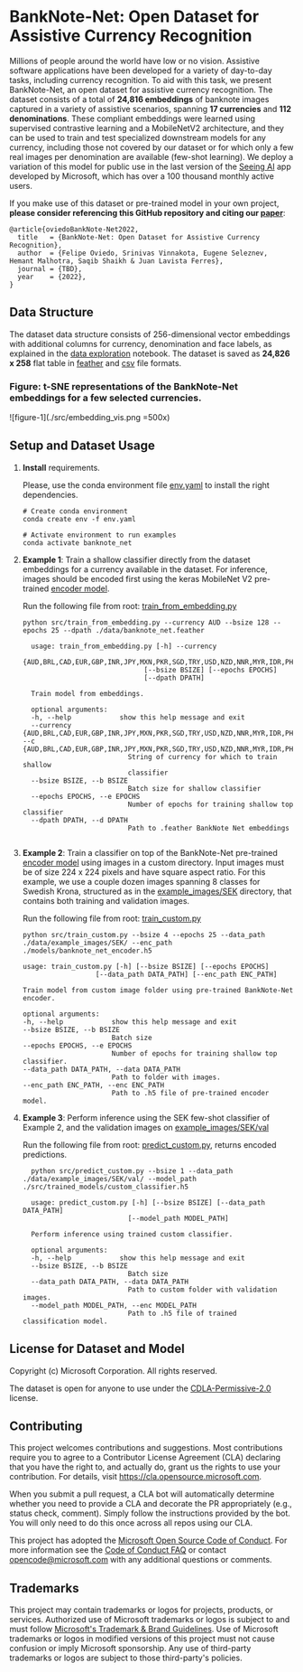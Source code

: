 # BankNote-Net: Open Dataset for Assistive Currency Recognition



Millions of people around the world have low or no vision. Assistive software applications have been developed for a variety of day-to-day tasks, including currency recognition. To aid with this task, we present BankNote-Net, an open dataset for assistive currency recognition. 
The dataset consists of a total of **24,816 embeddings** of banknote images captured in a variety of assistive scenarios, spanning **17 currencies** and **112 denominations**. These compliant embeddings were learned using supervised contrastive learning and a MobileNetV2 architecture, and they can be used to train and test specialized downstream models for any currency, including those not covered by our dataset or for which only a few real images per denomination are available (few-shot learning). We deploy a variation of this model for public use in the last version of the [Seeing AI](https://www.microsoft.com/en-us/ai/seeing-ai) app developed by Microsoft, which has over a 100 thousand monthly active users.

If you make use of this dataset or pre-trained model in your own project, **please consider referencing this GitHub repository and citing our [paper](TBD)**:
```
@article{oviedoBankNote-Net2022,
  title   = {BankNote-Net: Open Dataset for Assistive Currency Recognition},
  author  = {Felipe Oviedo, Srinivas Vinnakota, Eugene Seleznev, Hemant Malhotra, Saqib Shaikh & Juan Lavista Ferres},
  journal = {TBD},
  year    = {2022},
}
```

## Data Structure

The dataset data structure consists of 256-dimensional vector embeddings with additional columns for currency, denomination and face labels, as explained in the [data exploration](./src/data_exploration.ipynb) notebook. 
The dataset is saved as **24,826 x 258** flat table in [feather](./data/banknote_net.feather) and [csv](./data/banknote_net.csv) file formats.

### Figure: t-SNE representations of the BankNote-Net embeddings for a few selected currencies.
![figure-1](./src/embedding_vis.png =500x)

## Setup and Dataset Usage

1. **Install** requirements.
    
    Please, use the conda environment file [env.yaml](./env.yaml) to install the right dependencies.

     ```
     # Create conda environment
     conda create env -f env.yaml

     # Activate environment to run examples
     conda activate banknote_net
     ```


2. **Example 1**: Train a shallow classifier directly from the dataset embeddings for a currency available in the dataset. For inference, images should be encoded first using the keras MobileNet V2 pre-trained [encoder model](./models/banknote_net_encoder.h5).

    Run the following file from root: [train_from_embedding.py](./src/train_from_embedding.py)
    
      ```
      python src/train_from_embedding.py --currency AUD --bsize 128 --epochs 25 --dpath ./data/banknote_net.feather
      ```
    
      ```
        usage: train_from_embedding.py [-h] --currency
                                    {AUD,BRL,CAD,EUR,GBP,INR,JPY,MXN,PKR,SGD,TRY,USD,NZD,NNR,MYR,IDR,PHP}
                                    [--bsize BSIZE] [--epochs EPOCHS]
                                    [--dpath DPATH]

        Train model from embeddings.

        optional arguments:
        -h, --help            show this help message and exit
        --currency {AUD,BRL,CAD,EUR,GBP,INR,JPY,MXN,PKR,SGD,TRY,USD,NZD,NNR,MYR,IDR,PHP}, --c {AUD,BRL,CAD,EUR,GBP,INR,JPY,MXN,PKR,SGD,TRY,USD,NZD,NNR,MYR,IDR,PHP}
                                String of currency for which to train shallow
                                classifier
        --bsize BSIZE, --b BSIZE
                                Batch size for shallow classifier
        --epochs EPOCHS, --e EPOCHS
                                Number of epochs for training shallow top classifier
        --dpath DPATH, --d DPATH
                                Path to .feather BankNote Net embeddings
                            
      ```

3. **Example 2**: Train a classifier on top of the BankNote-Net pre-trained [encoder model](./models/banknote_net_encoder.h5) using images in a custom directory. Input images must be of size 224 x 224 pixels and have square aspect ratio. For this example, we use a couple dozen images spanning 8 classes for Swedish Krona, structured as in the [example_images/SEK](./data/example_images/SEK) directory, that contains both training and validation images.

    Run the following file from root: [train_custom.py](./src/train_custom.py)
    
      ```
      python src/train_custom.py --bsize 4 --epochs 25 --data_path ./data/example_images/SEK/ --enc_path ./models/banknote_net_encoder.h5
      ```
    
      ```
    usage: train_custom.py [-h] [--bsize BSIZE] [--epochs EPOCHS]
                        [--data_path DATA_PATH] [--enc_path ENC_PATH]

    Train model from custom image folder using pre-trained BankNote-Net encoder.

    optional arguments:
    -h, --help            show this help message and exit
    --bsize BSIZE, --b BSIZE
                            Batch size
    --epochs EPOCHS, --e EPOCHS
                            Number of epochs for training shallow top classifier.
    --data_path DATA_PATH, --data DATA_PATH
                            Path to folder with images.
    --enc_path ENC_PATH, --enc ENC_PATH
                            Path to .h5 file of pre-trained encoder model.                       
      ```

4. **Example 3**: Perform inference using the SEK few-shot classifier of Example 2, and the validation images on [example_images/SEK/val](./data/example_images/SEK/val)

    Run the following file from root: [predict_custom.py](./src/predict_custom.py), returns encoded predictions.
    
      ```
        python src/predict_custom.py --bsize 1 --data_path ./data/example_images/SEK/val/ --model_path ./src/trained_models/custom_classifier.h5
      ```
    
      ```
        usage: predict_custom.py [-h] [--bsize BSIZE] [--data_path DATA_PATH]
                                [--model_path MODEL_PATH]

        Perform inference using trained custom classifier.

        optional arguments:
        -h, --help            show this help message and exit
        --bsize BSIZE, --b BSIZE
                                Batch size
        --data_path DATA_PATH, --data DATA_PATH
                                Path to custom folder with validation images.
        --model_path MODEL_PATH, --enc MODEL_PATH
                                Path to .h5 file of trained classification model.                           
      ```

## License for Dataset and Model

Copyright (c) Microsoft Corporation. All rights reserved.

The dataset is open for anyone to use under the [CDLA-Permissive-2.0](https://spdx.org/licenses/CDLA-Permissive-2.0.html) license.

## Contributing

This project welcomes contributions and suggestions.  Most contributions require you to agree to a
Contributor License Agreement (CLA) declaring that you have the right to, and actually do, grant us
the rights to use your contribution. For details, visit https://cla.opensource.microsoft.com.

When you submit a pull request, a CLA bot will automatically determine whether you need to provide
a CLA and decorate the PR appropriately (e.g., status check, comment). Simply follow the instructions
provided by the bot. You will only need to do this once across all repos using our CLA.

This project has adopted the [Microsoft Open Source Code of Conduct](https://opensource.microsoft.com/codeofconduct/).
For more information see the [Code of Conduct FAQ](https://opensource.microsoft.com/codeofconduct/faq/) or
contact [opencode@microsoft.com](mailto:opencode@microsoft.com) with any additional questions or comments.

## Trademarks

This project may contain trademarks or logos for projects, products, or services. Authorized use of Microsoft 
trademarks or logos is subject to and must follow 
[Microsoft's Trademark & Brand Guidelines](https://www.microsoft.com/en-us/legal/intellectualproperty/trademarks/usage/general).
Use of Microsoft trademarks or logos in modified versions of this project must not cause confusion or imply Microsoft sponsorship.
Any use of third-party trademarks or logos are subject to those third-party's policies.
